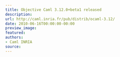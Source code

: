 ```yaml
---
title: Objective Caml 3.12.0+beta1 released
description:
url: http://caml.inria.fr/pub/distrib/ocaml-3.12/
date: 2010-06-16T00:00:00-00:00
preview_image:
featured:
authors:
- Caml INRIA
source:
---
```



